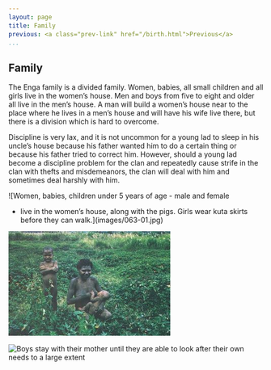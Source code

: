 ```yaml
---
layout: page
title: Family
previous: <a class="prev-link" href="/birth.html">Previous</a>
...
```

## Family

The Enga family is a divided family. Women, babies, all small children
and all girls live in the women’s house. Men and boys from five to eight
and older all live in the men’s house. A man will build a women’s house
near to the place where he lives in a men’s house and will have his wife
live there, but there is a division which is hard to overcome.

Discipline is very lax, and it is not uncommon for a young lad to sleep in
his uncle’s house because his father wanted him to do a certain thing or
because his father tried to correct him. However, should a young lad
become a discipline problem for the clan and repeatedly cause strife in
the clan with thefts and misdemeanors, the clan will deal with him and
sometimes deal harshly with him.

![Women, babies, children under 5 years of age - male and female
- live in the women’s house, along with the pigs. Girls wear kuta skirts
before they can walk.](images/063-01.jpg)

![Mother and Children in Sweet Potato Garden](images/063-02.jpg)

![Boys stay with their mother until they are able to look after their own
needs to a large extent](images/063-03.jpg)